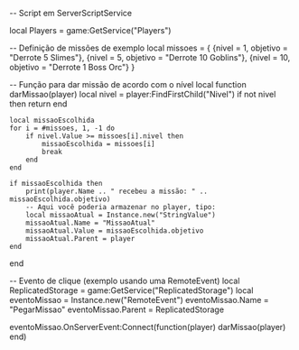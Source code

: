 -- Script em ServerScriptService

local Players = game:GetService("Players")

-- Definição de missões de exemplo
local missoes = {
    {nivel = 1, objetivo = "Derrote 5 Slimes"},
    {nivel = 5, objetivo = "Derrote 10 Goblins"},
    {nivel = 10, objetivo = "Derrote 1 Boss Orc"}
}

-- Função para dar missão de acordo com o nível
local function darMissao(player)
    local nivel = player:FindFirstChild("Nivel")
    if not nivel then return end
    
    local missaoEscolhida
    for i = #missoes, 1, -1 do
        if nivel.Value >= missoes[i].nivel then
            missaoEscolhida = missoes[i]
            break
        end
    end

    if missaoEscolhida then
        print(player.Name .. " recebeu a missão: " .. missaoEscolhida.objetivo)
        -- Aqui você poderia armazenar no player, tipo:
        local missaoAtual = Instance.new("StringValue")
        missaoAtual.Name = "MissaoAtual"
        missaoAtual.Value = missaoEscolhida.objetivo
        missaoAtual.Parent = player
    end
end

-- Evento de clique (exemplo usando uma RemoteEvent)
local ReplicatedStorage = game:GetService("ReplicatedStorage")
local eventoMissao = Instance.new("RemoteEvent")
eventoMissao.Name = "PegarMissao"
eventoMissao.Parent = ReplicatedStorage

eventoMissao.OnServerEvent:Connect(function(player)
    darMissao(player)
end)
